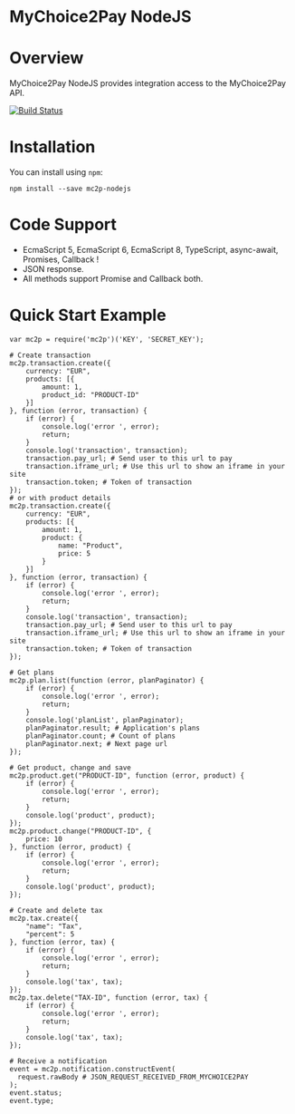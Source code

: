 # MyChoice2Pay NodeJS


# Overview

MyChoice2Pay NodeJS provides integration access to the MyChoice2Pay API.

[![Build Status](https://travis-ci.org/mc2p/mc2p-nodejs.svg?branch=master)](https://travis-ci.org/mc2p/mc2p-nodejs)

# Installation

You can install using `npm`:

    npm install --save mc2p-nodejs

# Code Support
- EcmaScript 5, EcmaScript 6,  EcmaScript 8, TypeScript, async-await, Promises, Callback !
- JSON response.
- All methods support Promise and Callback both.


# Quick Start Example

    var mc2p = require('mc2p')('KEY', 'SECRET_KEY');

    # Create transaction
    mc2p.transaction.create({
        currency: "EUR",
        products: [{
            amount: 1,
            product_id: "PRODUCT-ID"
        }]
    }, function (error, transaction) {
        if (error) {
            console.log('error ', error);
            return;
        }
        console.log('transaction', transaction);
        transaction.pay_url; # Send user to this url to pay
        transaction.iframe_url; # Use this url to show an iframe in your site
        transaction.token; # Token of transaction
    });
    # or with product details
    mc2p.transaction.create({
        currency: "EUR",
        products: [{
            amount: 1,
            product: {
                name: "Product",
                price: 5
            }
        }]
    }, function (error, transaction) {
        if (error) {
            console.log('error ', error);
            return;
        }
        console.log('transaction', transaction);
        transaction.pay_url; # Send user to this url to pay
        transaction.iframe_url; # Use this url to show an iframe in your site
        transaction.token; # Token of transaction
    });

    # Get plans
    mc2p.plan.list(function (error, planPaginator) {
        if (error) {
            console.log('error ', error);
            return;
        }
        console.log('planList', planPaginator);
        planPaginator.result; # Application's plans
        planPaginator.count; # Count of plans
        planPaginator.next; # Next page url
    });

    # Get product, change and save
    mc2p.product.get("PRODUCT-ID", function (error, product) {
        if (error) {
            console.log('error ', error);
            return;
        }
        console.log('product', product);
    });
    mc2p.product.change("PRODUCT-ID", {
        price: 10
    }, function (error, product) {
        if (error) {
            console.log('error ', error);
            return;
        }
        console.log('product', product);
    });

    # Create and delete tax
    mc2p.tax.create({
        "name": "Tax",
        "percent": 5
    }, function (error, tax) {
        if (error) {
            console.log('error ', error);
            return;
        }
        console.log('tax', tax);
    });
    mc2p.tax.delete("TAX-ID", function (error, tax) {
        if (error) {
            console.log('error ', error);
            return;
        }
        console.log('tax', tax);
    });

    # Receive a notification
    event = mc2p.notification.constructEvent(
      request.rawBody # JSON_REQUEST_RECEIVED_FROM_MYCHOICE2PAY
    );
    event.status;
    event.type;

